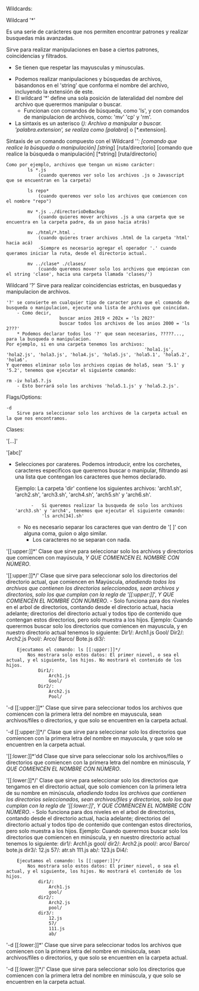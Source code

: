 Wildcards:

Wildcard '*'

Es una serie de carácteres que nos permiten encontrar patrones y realizar busquedas más avanzadas.

Sirve para realizar manipulaciones en base a ciertos patrones, coincidencias y filtrados.
- Se tienen que respetar las mayusculas y minusculas.


* Podemos realizar manipulaciones y búsquedas de archivos, básandonos en el 'string' que conforma el nombre del archivo, incluyendo la extensión de este.
* El wildcard '*' define una sola posición de lateralidad del nombre del archivo que querermos manipular o buscar.
    - Funcionan con comandos de búsqueda, como 'ls', y con comandos de manipulacion de archivos, como: 'mv' 'cp' y 'rm'.
* La sintaxis es un asterisco (*):
                                Archivo a manipular o buscar. 'palabra.extension', se realiza como [palabra*] o [*.extension].

Sintaxis de un comando compuesto con el Wildcard '*':
    [comando que realice la búsqueda o manipulación] [string*] [ruta/directorio]
    [comando que realice la búsqueda o manipulación] [*string] [ruta/directorio]

    Como por ejemplo, archivos que tengan un mismo carácter:
            ls *.js
                (cuando queremos ver solo los archivos .js o Javascript que se encuentran en la carpeta)

            ls repo*
                (cuando queremos ver solo los archivos que comiencen con el nombre "repo")
                
            mv *.js ../directorioDeBackup
                (cuando quieres mover archivos .js a una carpeta que se encuentra en la carpeta padre, da un paso hacia atrás)

            mv ./html/*.html .
                (cuando quieres traer archivos .html de la carpeta 'html' hacia acá)
                -Siempre es necesario agregar el operador '.' cuando queramos iniciar la ruta, desde el directorio actual.

            mv ../clase* ./clases/
                (cuando queremos mover solo los archivos que empiezan con el string 'clase', hacia una carpeta llamada 'clases/')


Wildcard '?'
    Sirve para realizar coincidencias estrictas, en busquedas y manipulacion de archivos.

    '?' se convierte en cualquier tipo de caracter para que el comando de busqueda o manipulacion, ejecute una lista de archivos que coincidan.
        - Como decir,
                        buscar anios 2019 < 202x = 'ls 202?'
                        buscar todos los archivos de los anios 2000 = 'ls 2???'
        * Podemos declarar todos los '?' que sean necesarios, ?????..., para la busqueda o manipulacion.
    Por ejemplo, si en una carpeta tenemos los archivos:
                                                        'hola1.js', 'hola2.js', 'hola3.js', 'hola4.js', 'hola5.js', 'hola5.1', 'hola5.2', 'hola6'.
    Y queremos eliminar solo los archivos copias de hola5, sean '5.1' y '5.2', tenemos que ejecutar el siguiente comando:
                                                                                                                    rm -iv hola5.?.js
        - Esto borrará solo los archivos 'hola5.1.js' y 'hola5.2.js'.



Flags/Options:
    
    -d
        Sirve para seleccionar solo los archivos de la carpeta actual en la que nos encontramos.



Clases:

'[...]'

'[abc]'
* Selecciones por carateres.
    Podemos introducir, entre los corchetes, caracteres especificos que queremos buscar o manipular, filtrando asi una lista que contengan los caracteres que hemos declarado.
    
    Ejemplo:
            La carpeta 'dir' contiene los siguientes archivos: 'arch1.sh', 'arch2.sh', 'arch3.sh', 'arch4.sh', 'arch5.sh' y 'arch6.sh'.
            
            -   Si queremos realizar la busqueda de solo los archivos 'arch3.sh' y 'arch4', tenemos que ejecutar el siguiente comando:
                'ls arch[34].sh'

    * No es necesario separar los caracteres que van dentro de '[ ]' con alguna coma, guion o algo similar.
        - Los caracteres no se separan con nada.


'[[:upper:]]*'
    Clase que sirve para seleccionar solo los archivos y directorios que comiencen con mayúscula, *Y QUE COMIENCEN EL NOMBRE CON NÚMERO*.

'[[:upper:]]*/'
    Clase que sirve para seleccionar solo los directorios del directorio actual, que comiencen en Mayúscula, *añadiendo todos los archivos que contienen los directorios seleccionados, sean archivos y directorios, solo los que cumplan con la regla de '[[:upper:]]*', *Y QUE COMIENCEN EL NOMBRE CON NÚMERO*.
    - Solo funciona para dos niveles en el arbol de directorios, contando desde el directorio actual, hacia adelante; directorios del directorio actual y todos tipo de contenido que contengan estos directorios, pero solo muestra a los hijos.
        Ejemplo:
        Cuando querermos buscar solo los directorios que comiencen en mayuscula, y en nuestro directorio actual tenemos lo siguiente:
                Dir1/:
                    Arch1.js
                    Gool/
                Dir2/:
                    Arch2.js
                    Pool/:
                        Arco/
                        Barco/
                        Bote.js
                di3/:

        Ejecutamos el comando: ls [[:upper:]]*/
            Nos mostrara solo estos datos: El primer nievel, o sea el actual, y el siguiente, los hijos. No mostrará el contenido de los hijos.
                Dir1/:
                    Arch1.js
                    Gool/
                Dir2/:
                    Arch2.js
                    Pool/

'-d [[:upper:]]*'
    Clase que sirve para seleccionar todos los archivos que comiencen con la primera letra del nombre en mayuscula, sean archivos/files o directorios, y que solo se encuentren en la carpeta actual.

'-d [[:upper:]]*/'
    Clase que sirve para seleccionar solo los directorios que comiencen con la primera letra del nombre en mayuscula, y que solo se encuentren en la carpeta actual.



'[[:lower:]]*'dd
    Clase que sirve para seleccionar solo los archivos/files o directorios que comiencen con la primera letra del nombre en minúscula, *Y QUE COMIENCEN EL NOMBRE CON NÚMERO*.

'[[:lower:]]*/'
    Clase que sirve para seleccionar solo los directorios que tengamos en el directorio actual, que solo comiencen con la primera letra de su nombre en minúscula, *añadiendo todos los archivos que contienen los directorios seleccionados, sean archivos/files y directorios, solo los que cumplan con la regla de '[[:lower:]]*', *Y QUE COMIENCEN EL NOMBRE CON NÚMERO*.
    - Solo funciona para dos niveles en el arbol de directorios, contando desde el directorio actual, hacia adelante; directorios del directorio actual y todos tipo de contenido que contengan estos directorios, pero solo muestra a los hijos.
        Ejemplo:
        Cuando querermos buscar solo los directorios que comiencen en minúscula, y en nuestro directorio actual tenemos lo siguiente:
                dir1/:
                    Arch1.js
                    gool/
                dir2/:
                    Arch2.js
                    pool/:
                        arco/
                        Barco/
                        bote.js
                dir3/:
                    12.js
                    57/:
                        atr.sh
                    111.js
                    ab/:
                        123.js
                Di4/:
                
        Ejecutamos el comando: ls [[:upper:]]*/
            Nos mostrara solo estos datos: El primer nievel, o sea el actual, y el siguiente, los hijos. No mostrará el contenido de los hijos.
                dir1/:
                    Arch1.js
                    gool/
                dir2/:
                    Arch2.js
                    pool/
                dir3/:
                    12.js
                    57/
                    111.js
                    ab/

'-d [[:lower:]]*'
    Clase que sirve para seleccionar todos los archivos que comiencen con la primera letra del nombre en minúscula, sean archivos/files o directorios, y que solo se encuentren en la carpeta actual.

'-d [[:lower:]]*/'
    Clase que sirve para seleccionar solo los directorios que comiencen con la primera letra del nombre en minúscula, y que solo se encuentren en la carpeta actual.